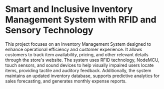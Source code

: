 # Smart and Inclusive Inventory Management System with RFID and Sensory Technology

This project focuses on an Inventory Management System designed to enhance operational efficiency and customer experience. It allows customers to track item availability, pricing, and other relevant details through the store's website. The system uses RFID technology, NodeMCU, touch sensors, and sound devices to help visually impaired users locate items, providing tactile and auditory feedback. Additionally, the system maintains an updated inventory database, supports predictive analytics for sales forecasting, and generates monthly expense reports.
